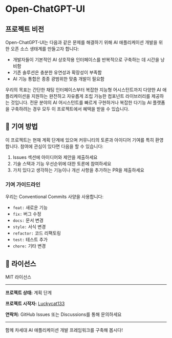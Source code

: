 # Open-ChatGPT-UI

## 프로젝트 비전

Open-ChatGPT-UI는 다음과 같은 문제를 해결하기 위해 AI 애플리케이션 개발을 위한 오픈 소스 생태계를 만들고자 합니다:

- 개발자들이 기본적인 AI 상호작용 인터페이스를 반복적으로 구축하는 데 시간을 낭비함
- 기존 솔루션은 충분한 유연성과 확장성이 부족함
- AI 기능 통합은 종종 광범위한 맞춤 개발이 필요함

우리의 목표는 간단한 채팅 인터페이스부터 복잡한 지능형 어시스턴트까지 다양한 AI 애플리케이션을 지원하는 완전하고 자유롭게 조립 가능한 컴포넌트 라이브러리를 제공하는 것입니다. 전문 분야의 AI 어시스턴트를 빠르게 구현하거나 복잡한 다기능 AI 플랫폼을 구축하려는 경우 모두 이 프로젝트에서 혜택을 받을 수 있습니다.

## 🤝 기여 방법

이 프로젝트는 현재 계획 단계에 있으며 커뮤니티의 토론과 아이디어 기여를 특히 환영합니다. 참여에 관심이 있다면 다음을 할 수 있습니다:

1. Issues 섹션에 아이디어와 제안을 제출하세요
2. 기술 스택과 기능 우선순위에 대한 토론에 참여하세요
3. 가치 있다고 생각하는 기능이나 개선 사항을 추가하는 PR을 제출하세요

### 기여 가이드라인

우리는 Conventional Commits 사양을 사용합니다:
- `feat:` 새로운 기능
- `fix:` 버그 수정
- `docs:` 문서 변경
- `style:` 서식 변경
- `refactor:` 코드 리팩토링
- `test:` 테스트 추가
- `chore:` 기타 변경

## 📄 라이선스

MIT 라이선스

---

**프로젝트 상태:** 계획 단계

**프로젝트 시작자:** [Luckycat133](https://github.com/Luckycat133)

**연락처:** GitHub Issues 또는 Discussions를 통해 문의하세요

---

함께 차세대 AI 애플리케이션 개발 프레임워크를 구축해 봅시다!